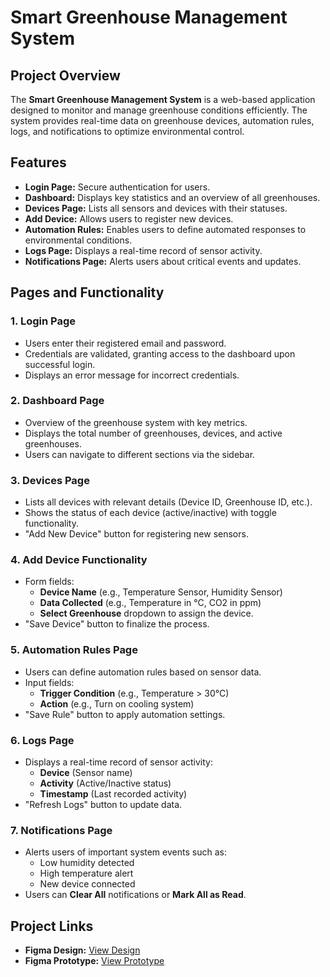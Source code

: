 # Smart Greenhouse Management System

## Project Overview
The **Smart Greenhouse Management System** is a web-based application designed to monitor and manage greenhouse conditions efficiently. The system provides real-time data on greenhouse devices, automation rules, logs, and notifications to optimize environmental control.

## Features
- **Login Page:** Secure authentication for users.
- **Dashboard:** Displays key statistics and an overview of all greenhouses.
- **Devices Page:** Lists all sensors and devices with their statuses.
- **Add Device:** Allows users to register new devices.
- **Automation Rules:** Enables users to define automated responses to environmental conditions.
- **Logs Page:** Displays a real-time record of sensor activity.
- **Notifications Page:** Alerts users about critical events and updates.

## Pages and Functionality
### 1. Login Page
- Users enter their registered email and password.
- Credentials are validated, granting access to the dashboard upon successful login.
- Displays an error message for incorrect credentials.

### 2. Dashboard Page
- Overview of the greenhouse system with key metrics.
- Displays the total number of greenhouses, devices, and active greenhouses.
- Users can navigate to different sections via the sidebar.

### 3. Devices Page
- Lists all devices with relevant details (Device ID, Greenhouse ID, etc.).
- Shows the status of each device (active/inactive) with toggle functionality.
- "Add New Device" button for registering new sensors.

### 4. Add Device Functionality
- Form fields:
  - **Device Name** (e.g., Temperature Sensor, Humidity Sensor)
  - **Data Collected** (e.g., Temperature in °C, CO2 in ppm)
  - **Select Greenhouse** dropdown to assign the device.
- "Save Device" button to finalize the process.

### 5. Automation Rules Page
- Users can define automation rules based on sensor data.
- Input fields:
  - **Trigger Condition** (e.g., Temperature > 30°C)
  - **Action** (e.g., Turn on cooling system)
- "Save Rule" button to apply automation settings.

### 6. Logs Page
- Displays a real-time record of sensor activity:
  - **Device** (Sensor name)
  - **Activity** (Active/Inactive status)
  - **Timestamp** (Last recorded activity)
- "Refresh Logs" button to update data.

### 7. Notifications Page
- Alerts users of important system events such as:
  - Low humidity detected
  - High temperature alert
  - New device connected
- Users can **Clear All** notifications or **Mark All as Read**.

## Project Links
- **Figma Design:** [View Design](https://www.figma.com/design/HlfhRFwFPiS3a6j494xzuR/Greenhouse_Monitoring?node-id=0-1&m=dev&t=clikuHKmE60gWvLK-1)
- **Figma Prototype:** [View Prototype](https://www.figma.com/proto/HlfhRFwFPiS3a6j494xzuR/Greenhouse_Monitoring?node-id=0-1&t=clikuHKmE60gWvLK-1)
